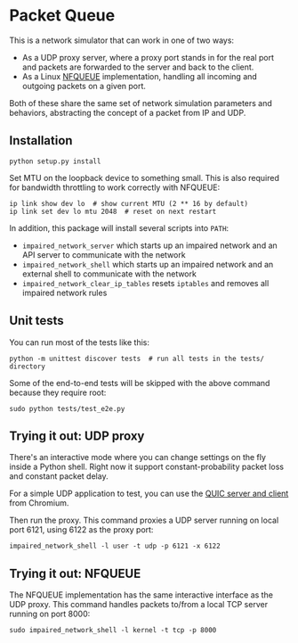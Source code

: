 # Packet Queue

This is a network simulator that can work in one of two ways:

- As a UDP proxy server, where a proxy port stands in for the real port and
  packets are forwarded to the server and back to the client.
- As a Linux [NFQUEUE](http://www.netfilter.org/projects/libnetfilter_queue/)
  implementation, handling all incoming and outgoing packets on a given port.

Both of these share the same set of network simulation parameters and behaviors,
abstracting the concept of a packet from IP and UDP.

## Installation

```
python setup.py install
```

Set MTU on the loopback device to something small. This is also required
for bandwidth throttling to work correctly with NFQUEUE:

```
ip link show dev lo  # show current MTU (2 ** 16 by default)
ip link set dev lo mtu 2048  # reset on next restart
```

In addition, this package will install several scripts into `PATH`:

* `impaired_network_server` which starts up an impaired network and an API
  server to communicate with the network
* `impaired_network_shell` which starts up an impaired network and an external
  shell to communicate with the network
* `impaired_network_clear_ip_tables` resets `iptables` and removes all impaired
  network rules

## Unit tests

You can run most of the tests like this:

```
python -m unittest discover tests  # run all tests in the tests/ directory
```

Some of the end-to-end tests will be skipped with the above command because
they require root:

```
sudo python tests/test_e2e.py
```

## Trying it out: UDP proxy

There's an interactive mode where you can change settings on the fly inside a
Python shell. Right now it support constant-probability packet loss and constant
packet delay.

For a simple UDP application to test, you can use the
[QUIC server and client](https://www.chromium.org/quic/playing-with-quic) from
Chromium.

Then run the proxy. This command proxies a UDP server running on local port
6121, using 6122 as the proxy port:

```
impaired_network_shell -l user -t udp -p 6121 -x 6122
```

## Trying it out: NFQUEUE

The NFQUEUE implementation has the same interactive interface as the UDP proxy.
This command handles packets to/from a local TCP server running on port 8000:

```
sudo impaired_network_shell -l kernel -t tcp -p 8000
```
